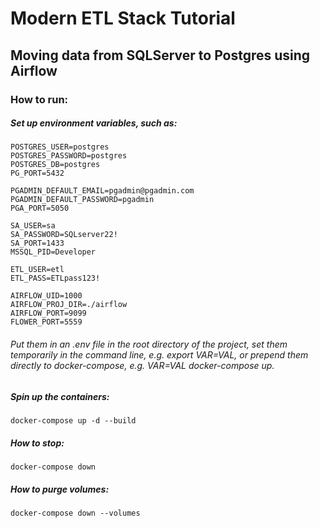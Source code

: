 # Modern ETL Stack Tutorial

## Moving data from SQLServer to Postgres using Airflow

### How to run:

##### Set up environment variables, such as:

    POSTGRES_USER=postgres
    POSTGRES_PASSWORD=postgres
    POSTGRES_DB=postgres
    PG_PORT=5432

    PGADMIN_DEFAULT_EMAIL=pgadmin@pgadmin.com
    PGADMIN_DEFAULT_PASSWORD=pgadmin
    PGA_PORT=5050

    SA_USER=sa
    SA_PASSWORD=SQLserver22!
    SA_PORT=1433
    MSSQL_PID=Developer

    ETL_USER=etl
    ETL_PASS=ETLpass123!

    AIRFLOW_UID=1000
    AIRFLOW_PROJ_DIR=./airflow
    AIRFLOW_PORT=9099
    FLOWER_PORT=5559

###### Put them in an .env file in the root directory of the project, set them temporarily in the command line, e.g. export VAR=VAL, or prepend them directly to docker-compose, e.g. VAR=VAL docker-compose up.

##### Spin up the containers:

    docker-compose up -d --build

##### How to stop:

    docker-compose down

##### How to purge volumes:

    docker-compose down --volumes
